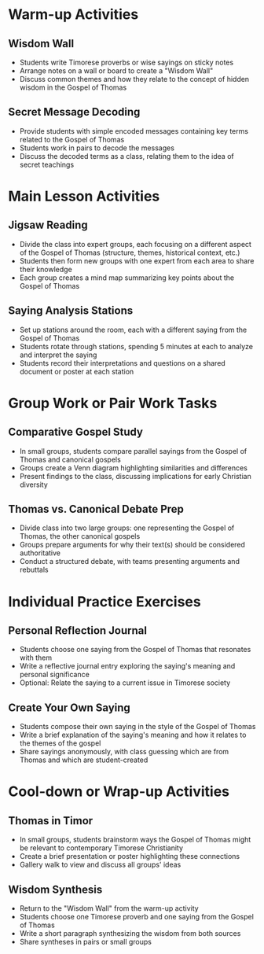 # Warm-up Activities

## Wisdom Wall
- Students write Timorese proverbs or wise sayings on sticky notes
- Arrange notes on a wall or board to create a "Wisdom Wall"
- Discuss common themes and how they relate to the concept of hidden wisdom in the Gospel of Thomas

## Secret Message Decoding
- Provide students with simple encoded messages containing key terms related to the Gospel of Thomas
- Students work in pairs to decode the messages
- Discuss the decoded terms as a class, relating them to the idea of secret teachings

# Main Lesson Activities

## Jigsaw Reading
- Divide the class into expert groups, each focusing on a different aspect of the Gospel of Thomas (structure, themes, historical context, etc.)
- Students then form new groups with one expert from each area to share their knowledge
- Each group creates a mind map summarizing key points about the Gospel of Thomas

## Saying Analysis Stations
- Set up stations around the room, each with a different saying from the Gospel of Thomas
- Students rotate through stations, spending 5 minutes at each to analyze and interpret the saying
- Students record their interpretations and questions on a shared document or poster at each station

# Group Work or Pair Work Tasks

## Comparative Gospel Study
- In small groups, students compare parallel sayings from the Gospel of Thomas and canonical gospels
- Groups create a Venn diagram highlighting similarities and differences
- Present findings to the class, discussing implications for early Christian diversity

## Thomas vs. Canonical Debate Prep
- Divide class into two large groups: one representing the Gospel of Thomas, the other canonical gospels
- Groups prepare arguments for why their text(s) should be considered authoritative
- Conduct a structured debate, with teams presenting arguments and rebuttals

# Individual Practice Exercises

## Personal Reflection Journal
- Students choose one saying from the Gospel of Thomas that resonates with them
- Write a reflective journal entry exploring the saying's meaning and personal significance
- Optional: Relate the saying to a current issue in Timorese society

## Create Your Own Saying
- Students compose their own saying in the style of the Gospel of Thomas
- Write a brief explanation of the saying's meaning and how it relates to the themes of the gospel
- Share sayings anonymously, with class guessing which are from Thomas and which are student-created

# Cool-down or Wrap-up Activities

## Thomas in Timor
- In small groups, students brainstorm ways the Gospel of Thomas might be relevant to contemporary Timorese Christianity
- Create a brief presentation or poster highlighting these connections
- Gallery walk to view and discuss all groups' ideas

## Wisdom Synthesis
- Return to the "Wisdom Wall" from the warm-up activity
- Students choose one Timorese proverb and one saying from the Gospel of Thomas
- Write a short paragraph synthesizing the wisdom from both sources
- Share syntheses in pairs or small groups